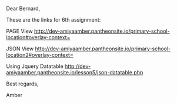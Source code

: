 Dear Bernard,

These are the links for 6th assignment:

PAGE View
http://dev-amiyaamber.pantheonsite.io/primary-school-location#overlay-context=

JSON View
http://dev-amiyaamber.pantheonsite.io/primary-school-location2#overlay-context=

Using Jquery Datatable
http://dev-amiyaamber.pantheonsite.io/lesson5/json-datatable.php


Best regards,

Amber
